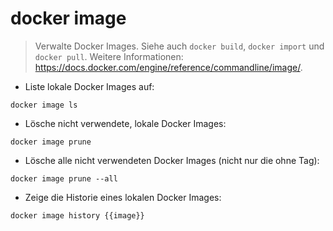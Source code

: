 # docker image

> Verwalte Docker Images.
> Siehe auch `docker build`, `docker import` und `docker pull`.
> Weitere Informationen: <https://docs.docker.com/engine/reference/commandline/image/>.

- Liste lokale Docker Images auf:

`docker image ls`

- Lösche nicht verwendete, lokale Docker Images:

`docker image prune`

- Lösche alle nicht verwendeten Docker Images (nicht nur die ohne Tag):

`docker image prune --all`

- Zeige die Historie eines lokalen Docker Images:

`docker image history {{image}}`
